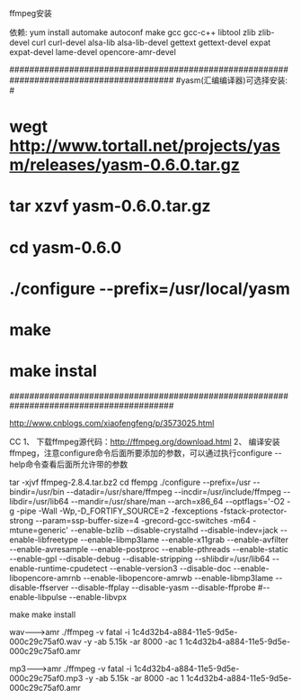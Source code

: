 ffmpeg安装

依赖:
	yum install automake autoconf make gcc gcc-c++ libtool zlib zlib-devel curl curl-devel alsa-lib alsa-lib-devel gettext gettext-devel expat expat-devel lame-devel opencore-amr-devel

#########################################################################################
#yasm(汇编编译器)可选择安装:									#
#	wegt  http://www.tortall.net/projects/yasm/releases/yasm-0.6.0.tar.gz		#
#	tar xzvf yasm-0.6.0.tar.gz							#
#	cd yasm-0.6.0									#
#	./configure --prefix=/usr/local/yasm						#
#	make										#
#	make instal									#
#########################################################################################


http://www.cnblogs.com/xiaofengfeng/p/3573025.html

CC
1、  下载ffmpeg源代码：http://ffmpeg.org/download.html
2、  编译安装ffmpeg，注意configure命令后面所要添加的参数，可以通过执行configure --help命令查看后面所允许带的参数

tar -xjvf ffmpeg-2.8.4.tar.bz2
cd ffempg
./configure     --prefix=/usr --bindir=/usr/bin --datadir=/usr/share/ffmpeg --incdir=/usr/include/ffmpeg --libdir=/usr/lib64 --mandir=/usr/share/man --arch=x86_64 --optflags='-O2 -g -pipe -Wall -Wp,-D_FORTIFY_SOURCE=2 -fexceptions -fstack-protector-strong --param=ssp-buffer-size=4 -grecord-gcc-switches -m64 -mtune=generic' --enable-bzlib --disable-crystalhd --disable-indev=jack --enable-libfreetype --enable-libmp3lame  --enable-x11grab --enable-avfilter --enable-avresample --enable-postproc --enable-pthreads --enable-static --enable-gpl --disable-debug --disable-stripping --shlibdir=/usr/lib64 --enable-runtime-cpudetect --enable-version3 --disable-doc --enable-libopencore-amrnb --enable-libopencore-amrwb --enable-libmp3lame --disable-ffserver --disable-ffplay --disable-yasm --disable-ffprobe #--enable-libpulse --enable-libvpx


make
make install



wav--->amr
./ffmpeg -v fatal -i 1c4d32b4-a884-11e5-9d5e-000c29c75af0.wav -y  -ab 5.15k -ar 8000 -ac 1 1c4d32b4-a884-11e5-9d5e-000c29c75af0.amr


mp3--->amr
./ffmpeg -v fatal -i 1c4d32b4-a884-11e5-9d5e-000c29c75af0.mp3 -y  -ab 5.15k -ar 8000 -ac 1 1c4d32b4-a884-11e5-9d5e-000c29c75af0.amr


